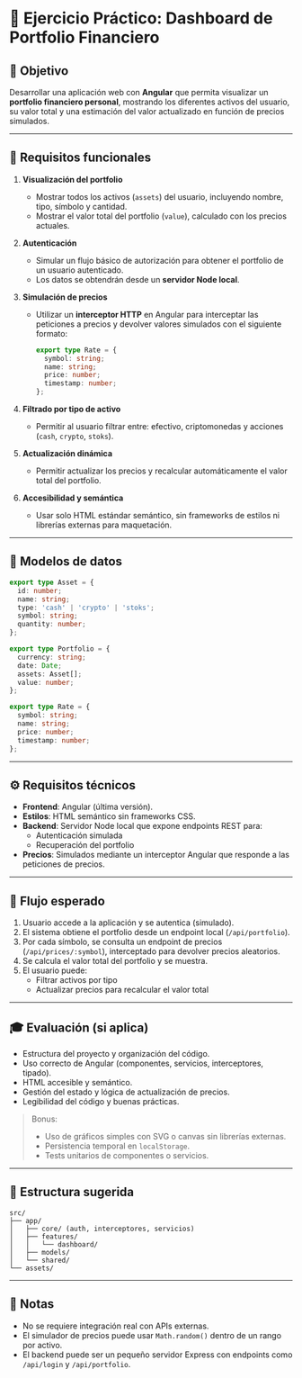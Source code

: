 # 💼 Ejercicio Práctico: Dashboard de Portfolio Financiero

## 🎯 Objetivo

Desarrollar una aplicación web con **Angular** que permita visualizar un **portfolio financiero personal**, mostrando los diferentes activos del usuario, su valor total y una estimación del valor actualizado en función de precios simulados.

---

## 🧱 Requisitos funcionales

1. **Visualización del portfolio**
   - Mostrar todos los activos (`assets`) del usuario, incluyendo nombre, tipo, símbolo y cantidad.
   - Mostrar el valor total del portfolio (`value`), calculado con los precios actuales.

2. **Autenticación**
   - Simular un flujo básico de autorización para obtener el portfolio de un usuario autenticado.
   - Los datos se obtendrán desde un **servidor Node local**.

3. **Simulación de precios**
   - Utilizar un **interceptor HTTP** en Angular para interceptar las peticiones a precios y devolver valores simulados con el siguiente formato:
     ```ts
     export type Rate = {
       symbol: string;
       name: string;
       price: number; 
       timestamp: number;
     };
     ```

4. **Filtrado por tipo de activo**
   - Permitir al usuario filtrar entre: efectivo, criptomonedas y acciones (`cash`, `crypto`, `stoks`).

5. **Actualización dinámica**
   - Permitir actualizar los precios y recalcular automáticamente el valor total del portfolio.

6. **Accesibilidad y semántica**
   - Usar solo HTML estándar semántico, sin frameworks de estilos ni librerías externas para maquetación.

---

## 🧾 Modelos de datos

```ts
export type Asset = {
  id: number;
  name: string;
  type: 'cash' | 'crypto' | 'stoks';
  symbol: string;
  quantity: number;
};

export type Portfolio = {
  currency: string;
  date: Date;
  assets: Asset[];
  value: number;
};

export type Rate = {
  symbol: string;
  name: string;
  price: number; 
  timestamp: number;
};
```

---

## ⚙️ Requisitos técnicos

- **Frontend**: Angular (última versión).
- **Estilos**: HTML semántico sin frameworks CSS.
- **Backend**: Servidor Node local que expone endpoints REST para:
  - Autenticación simulada
  - Recuperación del portfolio
- **Precios**: Simulados mediante un interceptor Angular que responde a las peticiones de precios.

---

## 🔄 Flujo esperado

1. Usuario accede a la aplicación y se autentica (simulado).
2. El sistema obtiene el portfolio desde un endpoint local (`/api/portfolio`).
3. Por cada símbolo, se consulta un endpoint de precios (`/api/prices/:symbol`), interceptado para devolver precios aleatorios.
4. Se calcula el valor total del portfolio y se muestra.
5. El usuario puede:
   - Filtrar activos por tipo
   - Actualizar precios para recalcular el valor total

---

## 🎓 Evaluación (si aplica)

- Estructura del proyecto y organización del código.
- Uso correcto de Angular (componentes, servicios, interceptores, tipado).
- HTML accesible y semántico.
- Gestión del estado y lógica de actualización de precios.
- Legibilidad del código y buenas prácticas.

> Bonus:
> - Uso de gráficos simples con SVG o canvas sin librerías externas.
> - Persistencia temporal en `localStorage`.
> - Tests unitarios de componentes o servicios.

---

## 📁 Estructura sugerida

```
src/
├── app/
│   ├── core/ (auth, interceptores, servicios)
│   ├── features/
│   │   └── dashboard/
│   ├── models/
│   └── shared/
└── assets/
```

---

## 📌 Notas

- No se requiere integración real con APIs externas.
- El simulador de precios puede usar `Math.random()` dentro de un rango por activo.
- El backend puede ser un pequeño servidor Express con endpoints como `/api/login` y `/api/portfolio`.
